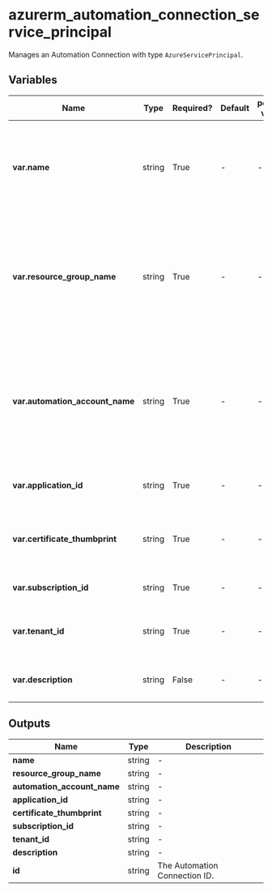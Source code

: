 # azurerm_automation_connection_service_principal

Manages an Automation Connection with type `AzureServicePrincipal`.

## Variables

| Name | Type | Required? | Default  | possible values | Description |
| ---- | ---- | --------- | -------- | ----------- | ----------- |
| **var.name** | string | True | -  |  -  | Specifies the name of the Connection. Changing this forces a new resource to be created. | 
| **var.resource_group_name** | string | True | -  |  -  | The name of the resource group in which the Connection is created. Changing this forces a new resource to be created. | 
| **var.automation_account_name** | string | True | -  |  -  | The name of the automation account in which the Connection is created. Changing this forces a new resource to be created. | 
| **var.application_id** | string | True | -  |  -  | The (Client) ID of the Service Principal. | 
| **var.certificate_thumbprint** | string | True | -  |  -  | The thumbprint of the Service Principal Certificate. | 
| **var.subscription_id** | string | True | -  |  -  | The subscription GUID. | 
| **var.tenant_id** | string | True | -  |  -  | The ID of the Tenant the Service Principal is assigned in. | 
| **var.description** | string | False | -  |  -  | A description for this Connection. | 



## Outputs

| Name | Type | Description |
| ---- | ---- | --------- | 
| **name** | string  | - | 
| **resource_group_name** | string  | - | 
| **automation_account_name** | string  | - | 
| **application_id** | string  | - | 
| **certificate_thumbprint** | string  | - | 
| **subscription_id** | string  | - | 
| **tenant_id** | string  | - | 
| **description** | string  | - | 
| **id** | string  | The Automation Connection ID. | 